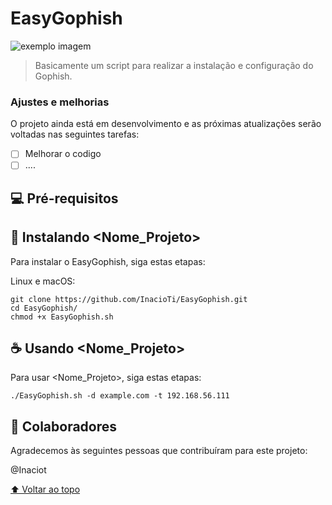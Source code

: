# EasyGophish


<img src="exemplo-image.png" alt="exemplo imagem">

> Basicamente um script para realizar a instalação e configuração do Gophish.

### Ajustes e melhorias

O projeto ainda está em desenvolvimento e as próximas atualizações serão voltadas nas seguintes tarefas:

- [ ] Melhorar o codigo
- [ ] ....

## 💻 Pré-requisitos


## 🚀 Instalando <Nome_Projeto>

Para instalar o EasyGophish, siga estas etapas:

Linux e macOS:
```
git clone https://github.com/InacioTi/EasyGophish.git
cd EasyGophish/
chmod +x EasyGophish.sh
```


## ☕ Usando <Nome_Projeto>

Para usar <Nome_Projeto>, siga estas etapas:

```
./EasyGophish.sh -d example.com -t 192.168.56.111
```


## 🤝 Colaboradores

Agradecemos às seguintes pessoas que contribuíram para este projeto:

@Inaciot

[⬆ Voltar ao topo](#nome-do-projeto)<br>
